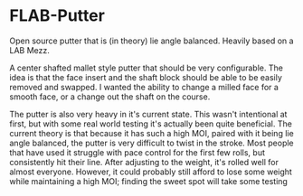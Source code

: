# FLAB-Putter
Open source putter that is (in theory) lie angle balanced. Heavily based on a LAB Mezz.

A center shafted mallet style putter that should be very configurable. The idea is that the face insert and the shaft block should be able to be easily removed and swapped. I wanted the ability to change a milled face for a smooth face, or a change out the shaft on the course.

The putter is also very heavy in it's current state. This wasn't intentional at first, but with some real world testing it's actually been quite beneficial. The current theory is that because it has such a high MOI, paired with it being lie angle balanced, the putter is very difficult to twist in the stroke. Most people that have used it struggle with pace control for the first few rolls, but consistently hit their line. After adjusting to the weight, it's rolled well for almost everyone. However, it could probably still afford to lose some weight while maintaining a high MOI; finding the sweet spot will take some testing
